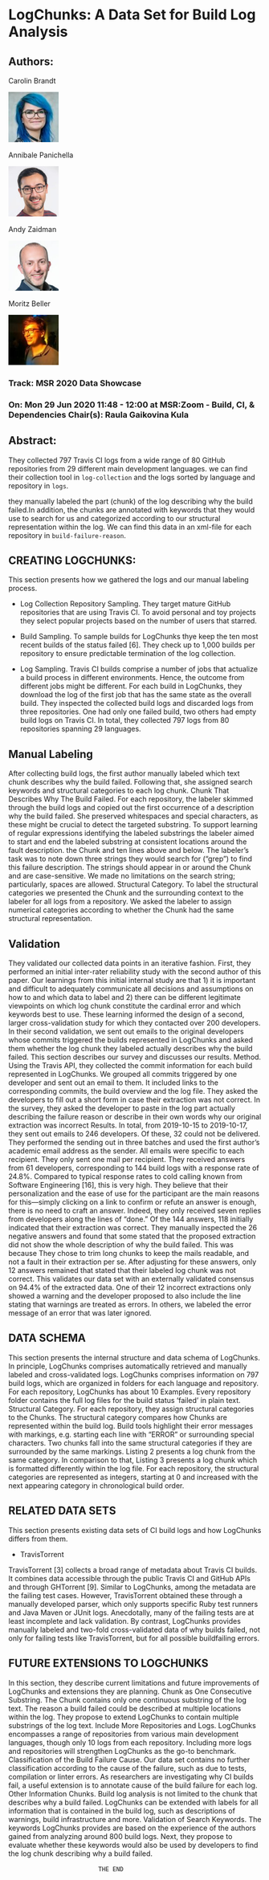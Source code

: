 # LogChunks: A Data Set for Build Log Analysis

## Authors:

Carolin Brandt

![Author Avatar](./image1.jpg)


 Annibale Panichella

 ![Author Avatar](./image2.jpg)
 
  Andy Zaidman
  
  ![Author Avatar](./image3.jpg)

   Moritz Beller

   ![Author Avatar](./image4.jpg)

   ### Track: MSR 2020 Data Showcase


   ### On:  Mon 29 Jun 2020 11:48 - 12:00 at MSR:Zoom - Build, CI, & Dependencies Chair(s): Raula Gaikovina Kula

  ## Abstract:

  They collected 797 Travis CI logs from a wide range of 80 GitHub repositories from 29 different main development languages.
we can find their collection tool in `log-collection` and the logs sorted by language and repository in `logs`.

they manually labeled the part (chunk) of the log describing why the build failed.In addition, the chunks are annotated with keywords that they would use to search for us and categorized according to our structural representation within the log.
We can find this data in an xml-file for each repository in `build-failure-reason`.


## CREATING LOGCHUNKS:
This section presents how we gathered the logs and our manual
labeling process.

+ Log Collection
Repository Sampling. They target mature GitHub repositories that
are using Travis CI. To avoid personal and toy projects they select popular projects based on the number of users that starred.

+ Build Sampling. To sample builds for LogChunks thye keep the
ten most recent builds of the status failed [6]. They check up to 1,000
builds per repository to ensure predictable termination of the log
collection.

+ Log Sampling. Travis CI builds comprise a number of jobs that
actualize a build process in different environments. Hence, the
outcome from different jobs might be different. For each build in
LogChunks, they download the log of the first job that has the same
state as the overall build.
They inspected the collected build logs and discarded logs from
three repositories. One had only one failed build, two others had
empty build logs on Travis CI. In total, they collected 797 logs from
80 repositories spanning 29 languages.


## Manual Labeling

After collecting build logs, the first author manually labeled which
text chunk describes why the build failed. Following that, she assigned search keywords and structural categories to each log chunk.
Chunk That Describes Why The Build Failed. For each repository,
the labeler skimmed through the build logs and copied out the first
occurrence of a description why the build failed. She preserved
whitespaces and special characters, as these might be crucial to
detect the targeted substring. To support learning of regular expressions identifying the labeled substrings the labeler aimed to start
and end the labeled substring at consistent locations around the
fault description.
the Chunk and ten lines above and below. The labeler’s task was
to note down three strings they would search for (“grep”) to find
this failure description. The strings should appear in or around the
Chunk and are case-sensitive. We made no limitations on the search
string; particularly, spaces are allowed.
Structural Category. To label the structural categories we presented the Chunk and the surrounding context to the labeler for all
logs from a repository. We asked the labeler to assign numerical
categories according to whether the Chunk had the same structural
representation.



## Validation

They validated our collected data points in an iterative fashion. First,
they performed an initial inter-rater reliability study with the second
author of this paper. Our learnings from this initial internal study
are that 1) it is important and difficult to adequately communicate
all decisions and assumptions on how to and which data to label and
2) there can be different legitimate viewpoints on which log chunk
constitute the cardinal error and which keywords best to use. These
learning informed the design of a second, larger cross-validation
study for which they contacted over 200 developers.
In their second validation, we sent out emails to the original developers whose commits triggered the builds represented in LogChunks
and asked them whether the log chunk they labeled actually describes
why the build failed. This section describes our survey and discusses
our results.
Method. Using the Travis API, they collected the commit information for each build represented in LogChunks. We grouped all
commits triggered by one developer and sent out an email to them.
It included links to the corresponding commits, the build overview
and the log file. They asked the developers to fill out a short form
in case their extraction was not correct. In the survey, they asked the
developer to paste in the log part actually describing the failure
reason or describe in their own words why our original extraction
was incorrect
Results. In total, from 2019-10-15 to 2019-10-17, they sent out
emails to 246 developers. Of these, 32 could not be delivered. They
performed the sending out in three batches and used the first author’s academic email address as the sender. All emails were specific
to each recipient. They only sent one mail per recipient. They received
answers from 61 developers, corresponding to 144 build logs with
a response rate of 24.8%. Compared to typical response rates to
cold calling known from Software Engineering [16], this is very
high. They believe that their personalization and the ease of use for the
participant are the main reasons for this—simply clicking on a link
to confirm or refute an answer is enough, there is no need to craft
an answer. Indeed, they only received seven replies from developers
along the lines of “done.”
Of the 144 answers, 118 initially indicated that their extraction
was correct. They manually inspected the 26 negative answers and
found that some stated that the proposed extraction did not show
the whole description of why the build failed. This was because They
chose to trim long chunks to keep the mails readable, and not a fault
in their extraction per se. After adjusting for these answers, only
12 answers remained that stated that their labeled log chunk was
not correct. This validates our data set with an externally validated
consensus on 94.4% of the extracted data.
One of their 12 incorrect extractions only showed a warning and
the developer proposed to also include the line stating that warnings
are treated as errors. In others, we labeled the error message of an
error that was later ignored.

 ## DATA SCHEMA

This section presents the internal structure and data schema of
LogChunks. In principle, LogChunks comprises automatically retrieved and manually labeled and cross-validated logs.
LogChunks comprises information on 797 build logs, which are
organized in folders for each language and repository. For each
repository, LogChunks has about 10 Examples. Every repository
folder contains the full log files for the build status ‘failed’ in plain
text.
Structural Category. For each repository, they assign structural
categories to the Chunks. The structural category compares how
Chunks are represented within the build log. Build tools highlight
their error messages with markings, e.g. starting each line with
“ERROR” or surrounding special characters. Two chunks fall into
the same structural categories if they are surrounded by the same
markings. Listing 2 presents a log chunk from the same category.
 In comparison to that, Listing 3
presents a log chunk which is formatted differently within the log
file. For each repository, the structural categories are represented
as integers, starting at 0 and increased with the next appearing
category in chronological build order.


## RELATED DATA SETS
This section presents existing data sets of CI build logs and how
LogChunks differs from them.

  + TravisTorrent

TravisTorrent [3] collects a broad range of metadata about Travis CI
builds. It combines data accessible through the public Travis CI and
GitHub APIs and through GHTorrent [9]. Similar to LogChunks,
among the metadata are the failing test cases. However, TravisTorrent obtained these through a manually developed parser, which
only supports specific Ruby test runners and Java Maven or JUnit
logs. Anecdotally, many of the failing tests are at least incomplete
and lack validation. By contrast, LogChunks provides manually labeled and two-fold cross-validated data of why builds failed, not
only for failing tests like TravisTorrent, but for all possible buildfailing errors.


## FUTURE EXTENSIONS TO LOGCHUNKS
In this section, they describe current limitations and future improvements of LogChunks and extensions they are planning.
Chunk as One Consecutive Substring. The Chunk contains only
one continuous substring of the log text. The reason a build failed
could be described at multiple locations within the log. They propose
to extend LogChunks to contain multiple substrings of the log text.
Include More Repositories and Logs. LogChunks encompasses a
range of repositories from various main development languages,
though only 10 logs from each repository. Including more logs and
repositories will strengthen LogChunks as the go-to benchmark.
Classification of the Build Failure Cause. Our data set contains
no further classification according to the cause of the failure, such
as due to tests, compilation or linter errors. As researchers are
investigating why CI builds fail, a useful extension is to annotate
cause of the build failure for each log.
Other Information Chunks. Build log analysis is not limited to the
chunk that describes why a build failed. LogChunks can be extended
with labels for all information that is contained in the build log,
such as descriptions of warnings, build infrastructure and more.
Validation of Search Keywords. The keywords LogChunks provides are based on the experience of the authors gained from analyzing around 800 build logs. Next, they propose to evaluate whether
these keywords would also be used by developers to find the log
chunk describing why a build failed.

                             THE END